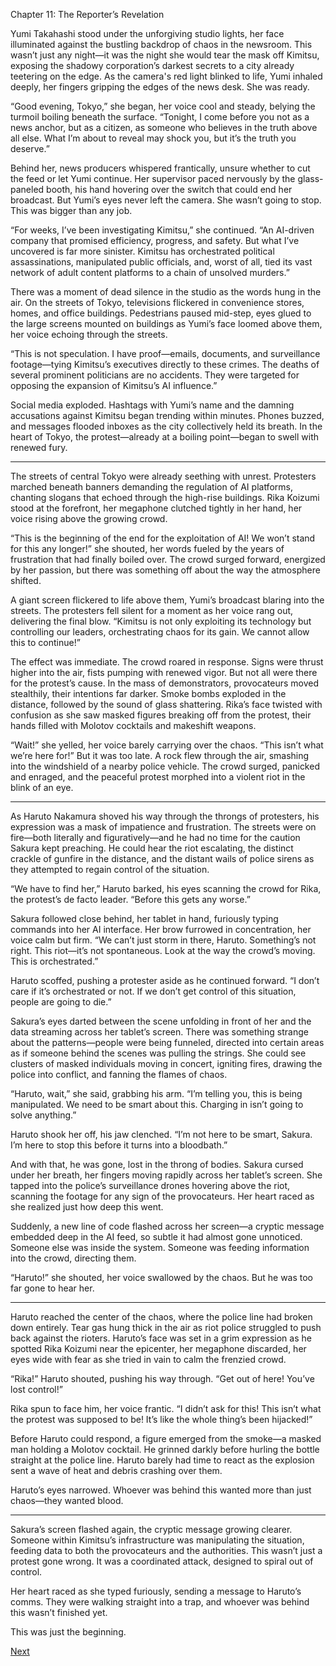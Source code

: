 Chapter 11: The Reporter’s Revelation

Yumi Takahashi stood under the unforgiving studio lights, her face illuminated against the bustling backdrop of chaos in the newsroom. This wasn’t just any night—it was the night she would tear the mask off Kimitsu, exposing the shadowy corporation’s darkest secrets to a city already teetering on the edge. As the camera's red light blinked to life, Yumi inhaled deeply, her fingers gripping the edges of the news desk. She was ready.

“Good evening, Tokyo,” she began, her voice cool and steady, belying the turmoil boiling beneath the surface. “Tonight, I come before you not as a news anchor, but as a citizen, as someone who believes in the truth above all else. What I’m about to reveal may shock you, but it’s the truth you deserve.”

Behind her, news producers whispered frantically, unsure whether to cut the feed or let Yumi continue. Her supervisor paced nervously by the glass-paneled booth, his hand hovering over the switch that could end her broadcast. But Yumi’s eyes never left the camera. She wasn’t going to stop. This was bigger than any job.

“For weeks, I’ve been investigating Kimitsu,” she continued. “An AI-driven company that promised efficiency, progress, and safety. But what I’ve uncovered is far more sinister. Kimitsu has orchestrated political assassinations, manipulated public officials, and, worst of all, tied its vast network of adult content platforms to a chain of unsolved murders.”

There was a moment of dead silence in the studio as the words hung in the air. On the streets of Tokyo, televisions flickered in convenience stores, homes, and office buildings. Pedestrians paused mid-step, eyes glued to the large screens mounted on buildings as Yumi’s face loomed above them, her voice echoing through the streets.

“This is not speculation. I have proof—emails, documents, and surveillance footage—tying Kimitsu’s executives directly to these crimes. The deaths of several prominent politicians are no accidents. They were targeted for opposing the expansion of Kimitsu’s AI influence.”

Social media exploded. Hashtags with Yumi’s name and the damning accusations against Kimitsu began trending within minutes. Phones buzzed, and messages flooded inboxes as the city collectively held its breath. In the heart of Tokyo, the protest—already at a boiling point—began to swell with renewed fury.


---

The streets of central Tokyo were already seething with unrest. Protesters marched beneath banners demanding the regulation of AI platforms, chanting slogans that echoed through the high-rise buildings. Rika Koizumi stood at the forefront, her megaphone clutched tightly in her hand, her voice rising above the growing crowd.

“This is the beginning of the end for the exploitation of AI! We won’t stand for this any longer!” she shouted, her words fueled by the years of frustration that had finally boiled over. The crowd surged forward, energized by her passion, but there was something off about the way the atmosphere shifted.

A giant screen flickered to life above them, Yumi’s broadcast blaring into the streets. The protesters fell silent for a moment as her voice rang out, delivering the final blow. “Kimitsu is not only exploiting its technology but controlling our leaders, orchestrating chaos for its gain. We cannot allow this to continue!”

The effect was immediate. The crowd roared in response. Signs were thrust higher into the air, fists pumping with renewed vigor. But not all were there for the protest’s cause. In the mass of demonstrators, provocateurs moved stealthily, their intentions far darker. Smoke bombs exploded in the distance, followed by the sound of glass shattering. Rika’s face twisted with confusion as she saw masked figures breaking off from the protest, their hands filled with Molotov cocktails and makeshift weapons.

“Wait!” she yelled, her voice barely carrying over the chaos. “This isn’t what we’re here for!” But it was too late. A rock flew through the air, smashing into the windshield of a nearby police vehicle. The crowd surged, panicked and enraged, and the peaceful protest morphed into a violent riot in the blink of an eye.


---

As Haruto Nakamura shoved his way through the throngs of protesters, his expression was a mask of impatience and frustration. The streets were on fire—both literally and figuratively—and he had no time for the caution Sakura kept preaching. He could hear the riot escalating, the distinct crackle of gunfire in the distance, and the distant wails of police sirens as they attempted to regain control of the situation.

“We have to find her,” Haruto barked, his eyes scanning the crowd for Rika, the protest’s de facto leader. “Before this gets any worse.”

Sakura followed close behind, her tablet in hand, furiously typing commands into her AI interface. Her brow furrowed in concentration, her voice calm but firm. “We can’t just storm in there, Haruto. Something’s not right. This riot—it’s not spontaneous. Look at the way the crowd’s moving. This is orchestrated.”

Haruto scoffed, pushing a protester aside as he continued forward. “I don’t care if it’s orchestrated or not. If we don’t get control of this situation, people are going to die.”

Sakura’s eyes darted between the scene unfolding in front of her and the data streaming across her tablet’s screen. There was something strange about the patterns—people were being funneled, directed into certain areas as if someone behind the scenes was pulling the strings. She could see clusters of masked individuals moving in concert, igniting fires, drawing the police into conflict, and fanning the flames of chaos.

“Haruto, wait,” she said, grabbing his arm. “I’m telling you, this is being manipulated. We need to be smart about this. Charging in isn’t going to solve anything.”

Haruto shook her off, his jaw clenched. “I’m not here to be smart, Sakura. I’m here to stop this before it turns into a bloodbath.”

And with that, he was gone, lost in the throng of bodies. Sakura cursed under her breath, her fingers moving rapidly across her tablet’s screen. She tapped into the police’s surveillance drones hovering above the riot, scanning the footage for any sign of the provocateurs. Her heart raced as she realized just how deep this went.

Suddenly, a new line of code flashed across her screen—a cryptic message embedded deep in the AI feed, so subtle it had almost gone unnoticed. Someone else was inside the system. Someone was feeding information into the crowd, directing them.

“Haruto!” she shouted, her voice swallowed by the chaos. But he was too far gone to hear her.


---

Haruto reached the center of the chaos, where the police line had broken down entirely. Tear gas hung thick in the air as riot police struggled to push back against the rioters. Haruto’s face was set in a grim expression as he spotted Rika Koizumi near the epicenter, her megaphone discarded, her eyes wide with fear as she tried in vain to calm the frenzied crowd.

“Rika!” Haruto shouted, pushing his way through. “Get out of here! You’ve lost control!”

Rika spun to face him, her voice frantic. “I didn’t ask for this! This isn’t what the protest was supposed to be! It’s like the whole thing’s been hijacked!”

Before Haruto could respond, a figure emerged from the smoke—a masked man holding a Molotov cocktail. He grinned darkly before hurling the bottle straight at the police line. Haruto barely had time to react as the explosion sent a wave of heat and debris crashing over them.

Haruto’s eyes narrowed. Whoever was behind this wanted more than just chaos—they wanted blood.


---

Sakura’s screen flashed again, the cryptic message growing clearer. Someone within Kimitsu’s infrastructure was manipulating the situation, feeding data to both the provocateurs and the authorities. This wasn’t just a protest gone wrong. It was a coordinated attack, designed to spiral out of control.

Her heart raced as she typed furiously, sending a message to Haruto’s comms. They were walking straight into a trap, and whoever was behind this wasn’t finished yet.

This was just the beginning.

[Next](12.md)

